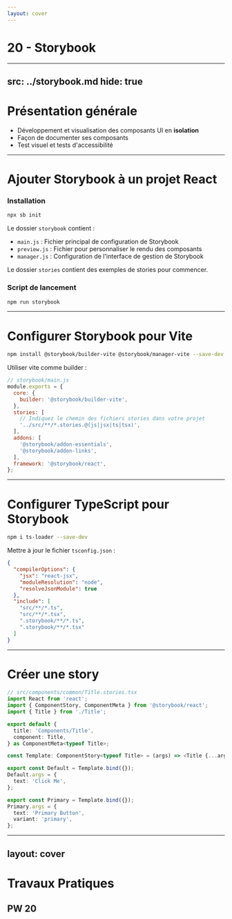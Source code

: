 ```yaml
---
layout: cover
---
```


# 20 - Storybook

---
src: ../storybook.md
hide: true
---

# Présentation générale

- Développement et visualisation des composants UI en **isolation**
- Façon de documenter ses composants
- Test visuel et tests d'accessibilité

---

# Ajouter Storybook à un projet React

### Installation

```bash
npx sb init
```

Le dossier `storybook` contient :

- `main.js` : Fichier principal de configuration de Storybook
- `preview.js` : Fichier pour personnaliser le rendu des composants
- `manager.js` : Configuration de l'interface de gestion de Storybook

Le dossier `stories` contient des exemples de stories pour commencer.

### Script de lancement

```bash
npm run storybook
```

---

# Configurer Storybook pour Vite

```bash
npm install @storybook/builder-vite @storybook/manager-vite --save-dev
```

Utiliser vite comme builder :

```javascript
// storybook/main.js
module.exports = {
  core: {
    builder: '@storybook/builder-vite',
  },
  stories: [
    // Indiquez le chemin des fichiers stories dans votre projet
    '../src/**/*.stories.@(js|jsx|ts|tsx)',
  ],
  addons: [
    '@storybook/addon-essentials',
    '@storybook/addon-links',
  ],
  framework: '@storybook/react',
};
```

---

# Configurer TypeScript pour Storybook

```bash
npm i ts-loader --save-dev
```

Mettre à jour le fichier `tsconfig.json` :

```json
{
  "compilerOptions": {
    "jsx": "react-jsx",
    "moduleResolution": "node",
    "resolveJsonModule": true
  },
  "include": [
    "src/**/*.ts",
    "src/**/*.tsx",
    ".storybook/**/*.ts",
    ".storybook/**/*.tsx"
  ]
}
```

---

# Créer une story

```typescript
// src/components/common/Title.stories.tsx
import React from 'react';
import { ComponentStory, ComponentMeta } from '@storybook/react';
import { Title } from './Title';

export default {
  title: 'Components/Title',
  component: Title,
} as ComponentMeta<typeof Title>;

const Template: ComponentStory<typeof Title> = (args) => <Title {...args} />;

export const Default = Template.bind({});
Default.args = {
  text: 'Click Me',
};

export const Primary = Template.bind({});
Primary.args = {
  text: 'Primary Button',
  variant: 'primary',
};
```


---
layout: cover
---

# Travaux Pratiques

## PW 20